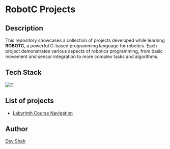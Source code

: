 # RobotC Projects

## Description

This repository showcases a collection of projects developed while learning **ROBOTC**, a powerful C-based programming language for robotics. Each project demonstrates various aspects of robotics programming, from basic movement and sensor integration to more complex tasks and algorithms.

## Tech Stack

![C](https://skillicons.dev/icons?i=c)

## List of projects

- [Labyrinth Course Navigation](https://github.com/busycaesar/Labyrinth_Course_Navigation/tree/Master/Labyrinth%20course%20navigation)

## Author

[Dev Shah](https://github.com/busycaesar)
